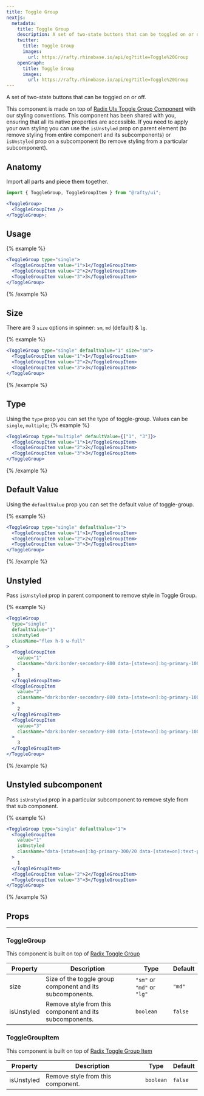 ```yaml
---
title: Toggle Group
nextjs:
  metadata:
    title: Toggle Group
    description: A set of two-state buttons that can be toggled on or off.
    twitter:
      title: Toggle Group
      images:
        url: https://rafty.rhinobase.io/api/og?title=Toggle%20Group
    openGraph:
      title: Toggle Group
      images:
        url: https://rafty.rhinobase.io/api/og?title=Toggle%20Group
---
```


A set of two-state buttons that can be toggled on or off.

This component is made on top of [Radix UIs Toggle Group Component](https://www.radix-ui.com/primitives/docs/components/toggle-group) with our styling conventions. This component has been shared with you, ensuring that all its native properties are accessible. If you need to apply your own styling you can use the `isUnstyled` prop on parent element (to remove styling from entire component and its subcomponents) or `isUnstyled` prop on a subcomponent (to remove styling from a particular subcomponent).

## Anatomy

Import all parts and piece them together.

```jsx
import { ToggleGroup, ToggleGroupItem } from "@rafty/ui";

<ToggleGroup>
  <ToggleGroupItem />
</ToggleGroup>;
```

## Usage

{% example %}

```jsx
<ToggleGroup type="single">
  <ToggleGroupItem value="1">1</ToggleGroupItem>
  <ToggleGroupItem value="2">2</ToggleGroupItem>
  <ToggleGroupItem value="3">3</ToggleGroupItem>
</ToggleGroup>
```

{% /example %}

## Size

There are 3 `size` options in spinner: `sm`, `md` (default) & `lg`.

{% example %}

```jsx
<ToggleGroup type="single" defaultValue="1" size="sm">
  <ToggleGroupItem value="1">1</ToggleGroupItem>
  <ToggleGroupItem value="2">2</ToggleGroupItem>
  <ToggleGroupItem value="3">3</ToggleGroupItem>
</ToggleGroup>
```

{% /example %}

## Type

Using the `type` prop you can set the type of toggle-group. Values can be `single`, `multiple`;
{% example %}

```jsx
<ToggleGroup type="multiple" defaultValue={["1", "3"]}>
  <ToggleGroupItem value="1">1</ToggleGroupItem>
  <ToggleGroupItem value="2">2</ToggleGroupItem>
  <ToggleGroupItem value="3">3</ToggleGroupItem>
</ToggleGroup>
```

{% /example %}

## Default Value

Using the `defaultValue` prop you can set the default value of toggle-group.

{% example %}

```jsx
<ToggleGroup type="single" defaultValue="3">
  <ToggleGroupItem value="1">1</ToggleGroupItem>
  <ToggleGroupItem value="2">2</ToggleGroupItem>
  <ToggleGroupItem value="3">3</ToggleGroupItem>
</ToggleGroup>
```

{% /example %}

## Unstyled

Pass `isUnstyled` prop in parent component to remove style in Toggle Group.

{% example %}

```jsx
<ToggleGroup
  type="single"
  defaultValue="1"
  isUnstyled
  className="flex h-9 w-full"
>
  <ToggleGroupItem
    value="1"
    className="dark:border-secondary-800 data-[state=on]:bg-primary-100   data-[state=on]:text-primary-500 dark:data-[state=on]:text-primary-300  dark:data-[state=on]:bg-primary-300/20 w-full rounded-l-md border font-bold "
  >
    1
  </ToggleGroupItem>
  <ToggleGroupItem
    value="2"
    className="dark:border-secondary-800 data-[state=on]:bg-primary-100   data-[state=on]:text-primary-500  dark:data-[state=on]:text-primary-300 dark:data-[state=on]:bg-primary-300/20 w-full border font-bold"
  >
    2
  </ToggleGroupItem>
  <ToggleGroupItem
    value="3"
    className="dark:border-secondary-800 data-[state=on]:bg-primary-100 data-[state=on]:text-primary-500  dark:data-[state=on]:text-primary-300  dark:data-[state=on]:bg-primary-300/20 w-full rounded-r-md border font-bold"
  >
    3
  </ToggleGroupItem>
</ToggleGroup>
```

{% /example %}

## Unstyled subcomponent

Pass `isUnstyled` prop in a particular subcomponent to remove style from that sub component.

{% example %}

```jsx
<ToggleGroup type="single" defaultValue="1">
  <ToggleGroupItem
    value="1"
    isUnstyled
    className="data-[state=on]:bg-primary-300/20 data-[state=on]:text-primary-500 dark:data-[state=on]:text-primary-300 w-full px-3 py-1  font-semibold"
  >
    1
  </ToggleGroupItem>
  <ToggleGroupItem value="2">2</ToggleGroupItem>
  <ToggleGroupItem value="3">3</ToggleGroupItem>
</ToggleGroup>
```

{% /example %}

## Props

---

### ToggleGroup

This component is built on top of [Radix Toggle Group](https://www.radix-ui.com/primitives/docs/components/toggle-group#root)

| Property   | Description                                               | Type                       | Default |
| ---------- | --------------------------------------------------------- | -------------------------- | ------- |
| size       | Size of the toggle group component and its subcomponents. | `"sm"` or `"md"` or `"lg"` | `"md"`  |
| isUnstyled | Remove style from this component and its subcomponents.   | `boolean`                  | `false` |

### ToggleGroupItem

This component is built on top of [Radix Toggle Group Item](https://www.radix-ui.com/primitives/docs/components/toggle-group#item)

| Property   | Description                       | Type      | Default |
| ---------- | --------------------------------- | --------- | ------- |
| isUnstyled | Remove style from this component. | `boolean` | `false` |
